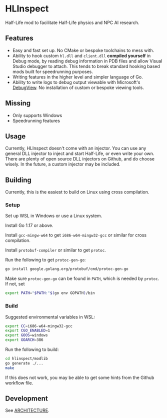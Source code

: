 # HLInspect

Half-Life mod to facilitate Half-Life physics and NPC AI research.

## Features

- Easy and fast set up. No CMake or bespoke toolchains to mess with.
- Ability to hook custom `hl.dll` and `client.dll` **compiled yourself** in Debug mode, by reading debug information in PDB files and allow Visual Studio debugger to attach. This tends to break standard hooking based mods built for speedrunning purposes.
- Writing features in the higher level and simpler language of Go.
- Ability to write logs to debug output viewable with Microsoft's [DebugView](https://docs.microsoft.com/en-us/sysinternals/downloads/debugview). No installation of custom or bespoke viewing tools.

## Missing

- Only supports Windows
- Speedrunning features

## Usage

Currently, HLInspect doesn't come with an injector. You can use any general DLL injector to inject and start Half-Life, or even write your own. There are plenty of open source DLL injectors on Github, and do choose wisely. In the future, a custom injector may be included.

## Building

Currently, this is the easiest to build on Linux using cross compilation.

### Setup

Set up WSL in Windows or use a Linux system.

Install Go 1.17 or above.

Install `gcc-mingw-w64` to get `i686-w64-mingw32-gcc` or similar for cross compilation.

Install `protobuf-compiler` or similar to get `protoc`.

Run the following to get `protoc-gen-go`:

```bash
go install google.golang.org/protobuf/cmd/protoc-gen-go
```

Make sure `protoc-gen-go` can be found in `PATH`, which is needed by `protoc`. If not, set

```bash
export PATH="$PATH:"$(go env GOPATH)/bin
```

### Build

Suggested environmental variables in WSL:

```bash
export CC=i686-w64-mingw32-gcc
export CGO_ENABLED=1
export GOOS=windows
export GOARCH=386
```

Run the following to build:

```bash
cd hlinspect/modlib
go generate ./...
make
```

If this does not work, you may be able to get some hints from the Github workflow file.

## Development

See [ARCHITECTURE](ARCHITECTURE.md).
